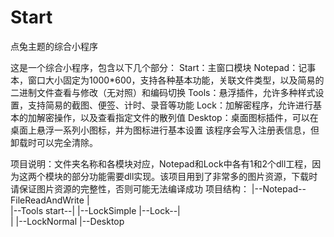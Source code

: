 # Start
点兔主题的综合小程序

这是一个综合小程序，包含以下几个部分：
Start：主窗口模块
Notepad：记事本，窗口大小固定为1000*600，支持各种基本功能，关联文件类型，以及简易的二进制文件查看与修改（无对照）和编码切换
Tools：悬浮插件，允许多种样式设置，支持简易的截图、便签、计时、录音等功能
Lock：加解密程序，允许进行基本的加解密操作，以及查看指定文件的散列值
Desktop：桌面图标插件，可以在桌面上悬浮一系列小图标，并为图标进行基本设置
该程序会写入注册表信息，但卸载时可以完全清除。

项目说明：文件夹名称和各模块对应，Notepad和Lock中各有1和2个dll工程，因为这两个模块的部分功能需要dll实现。该项目用到了非常多的图片资源，下载时请保证图片资源的完整性，否则可能无法编译成功
项目结构：
        |--Notepad--FileReadAndWrite
        |          
        |--Tools
 start--|        |--LockSimple
        |--Lock--|  
        |        |--LockNormal
        |--Desktop
